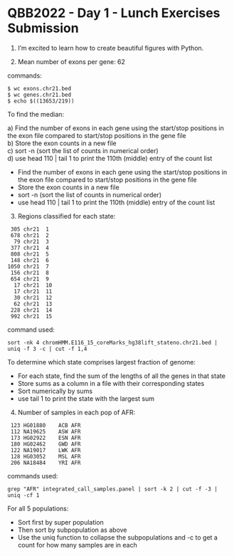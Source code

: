  # QBB2022 - Day 1 - Lunch Exercises Submission

 1. I’m excited to learn how to create beautiful figures with Python.

 2. Mean number of exons per gene: 62

commands: 
```
$ wc exons.chr21.bed
$ wc genes.chr21.bed
$ echo $((13653/219)) 
```

To find the median:

a) Find the number of exons in each gene using the start/stop positions in the exon file compared to start/stop positions in the gene file  
b) Store the exon counts in a new file  
c) sort -n (sort the list of counts in numerical order)  
d) use head 110 | tail 1 to print the 110th (middle) entry of the count list
  

* Find the number of exons in each gene using the start/stop positions in the exon file compared to start/stop positions in the gene file  
* Store the exon counts in a new file  
* sort -n (sort the list of counts in numerical order)  
* use head 110 | tail 1 to print the 110th (middle) entry of the count list  
3. Regions classified for each state: 
```
 305 chr21	1
 678 chr21	2
  79 chr21	3
 377 chr21	4
 808 chr21	5
 148 chr21	6
1050 chr21	7
 156 chr21	8
 654 chr21	9
  17 chr21	10
  17 chr21	11
  30 chr21	12
  62 chr21	13
 228 chr21	14
 992 chr21	15
```
command used: 
```
sort -nk 4 chromHMM.E116_15_coreMarks_hg38lift_stateno.chr21.bed | uniq -f 3 -c | cut -f 1,4
```

To determine which state comprises largest fraction of genome:
* For each state, find the sum of the lengths of all the genes in that state
* Store sums as a column in a file with their corresponding states
* Sort numerically by sums
* use tail 1 to print the state with the largest sum

4. Number of samples in each pop of AFR:

```
 123 HG01880	ACB	AFR
 112 NA19625	ASW	AFR
 173 HG02922	ESN	AFR
 180 HG02462	GWD	AFR
 122 NA19017	LWK	AFR
 128 HG03052	MSL	AFR
 206 NA18484	YRI	AFR
 ```
 
 commands used: 
 
 ```
 grep "AFR" integrated_call_samples.panel | sort -k 2 | cut -f -3 | uniq -cf 1
 ```
 
 For all 5 populations: 
 * Sort first by super population
 * Then sort by subpopulation as above
 * Use the uniq function to collapse the subpopulations and -c to get a count for how many samples are in each